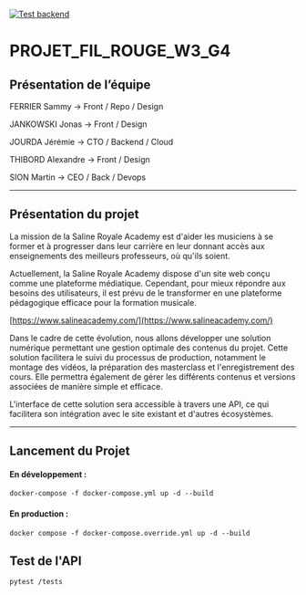 [![Test backend](https://github.com/Hetic-web3-g1/PROJET_FIL_ROUGE_W3_G4/actions/workflows/test-backend.yml/badge.svg)](https://github.com/Hetic-web3-g1/PROJET_FIL_ROUGE_W3_G4/actions/workflows/test-backend.yml)

# PROJET_FIL_ROUGE_W3_G4

## Présentation de l’équipe

FERRIER Sammy → Front / Repo / Design

JANKOWSKI Jonas → Front / Design

JOURDA Jérémie → CTO / Backend / Cloud

THIBORD Alexandre → Front / Design

SION Martin → CEO / Back / Devops

---

## Présentation du projet

La mission de la Saline Royale Academy est d'aider les musiciens à se former et à progresser dans leur carrière en leur donnant accès aux enseignements des meilleurs professeurs, où qu'ils soient.

Actuellement, la Saline Royale Academy dispose d'un site web conçu comme une plateforme médiatique. Cependant, pour mieux répondre aux besoins des utilisateurs, il est prévu de le transformer en une plateforme pédagogique efficace pour la formation musicale.

[https://www.salineacademy.com/](https://www.salineacademy.com/)

Dans le cadre de cette évolution, nous allons développer une solution numérique permettant une gestion optimale des contenus du projet. Cette solution facilitera le suivi du processus de production, notamment le montage des vidéos, la préparation des masterclass et l'enregistrement des cours. Elle permettra également de gérer les différents contenus et versions associées de manière simple et efficace.

L'interface de cette solution sera accessible à travers une API, ce qui facilitera son intégration avec le site existant et d'autres écosystèmes.

---

## Lancement du Projet

#### **En développement :**

`docker-compose -f docker-compose.yml up -d --build`

#### **En production :**

`docker compose -f docker-compose.override.yml up -d --build`

## Test de l'API

`pytest /tests`
